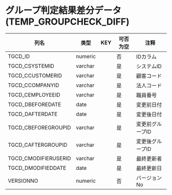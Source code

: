# グループ判定結果差分データ(TEMP_GROUPCHECK_DIFF)
| 列名   | 类型   | KEY  | 可否为空 | 注释   |
| ---- | ---- | ---- | ---- | ---- |
|TGCD_ID|numeric||否|IDカラム|
|TGCD_CSYSTEMID|varchar||是|システムID|
|TGCD_CCUSTOMERID|varchar||是|顧客コード|
|TGCD_CCOMPANYID|varchar||是|法人コード|
|TGCD_CEMPLOYEEID|varchar||是|職員番号|
|TGCD_DBEFOREDATE|date||是|変更前日付|
|TGCD_DAFTERDATE|date||是|変更後日付|
|TGCD_CBEFOREGROUPID|varchar||是|変更前グループID|
|TGCD_CAFTERGROUPID|varchar||是|変更後グループID|
|TGCD_CMODIFIERUSERID|varchar||是|最終更新者|
|TGCD_DMODIFIEDDATE|date||是|最終更新日|
|VERSIONNO|numeric||否|バージョンNo|
